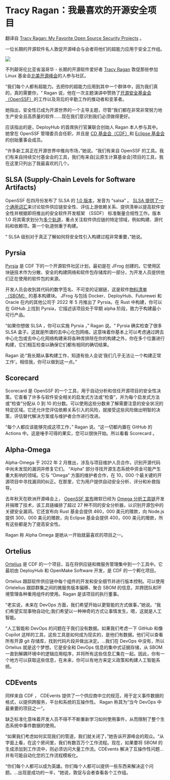 # Tracy Ragan：我最喜欢的开源安全项目

翻译自 [Tracy Ragan: My Favorite Open Source Security Projects](https://thenewstack.io/tracy-ragan-my-favorite-open-source-security-projects/) 。

一位长期的开源软件名人敦促开源峰会与会者将他们的超能力应用于安全工作组。

![](https://cdn.thenewstack.io/media/2023/05/51e7ceb6-shutterstock_1-1024x724.jpg)

不列颠哥伦比亚省温哥华 - 长期的开源软件爱好者 [Tracy Ragan](https://twitter.com/tracyragan?lang=en) 敦促那些参加 Linux 基金会[北美开源峰会](https://events.linuxfoundation.org/open-source-summit-north-america/)的人参与社区。

“我们每个人都有超能力。去把你的超能力应用到其中一个群体中，因为我们真的，真的需要你，“ Ragan 说，他在一次主题演讲中赞扬了[开源安全基金会（OpenSSF）](https://openssf.org/)的工作以及背后的辛勤工作的推动者和变革者。

她指出，安全性已成为开源世界的一个主导主题，尽管“我们都在非常非常努力地生产安全且高质量的软件......现在我们意识到我们必须做得更好。

应该指出的是，DeployHub 的首席执行官兼联合创始人 Ragan 本人参与其中。她曾在 OpenSSF 管理委员会任职，并且是 [CD 基金会（CDF）](https://cd.foundation/)和 [Eclipse 基金会](https://www.eclipse.org/)的创始董事会成员。

“许多新工具正在开源世界中推向市场，”她说。“我们有来自 OpenSSF 的工具。我们有来自持续交付基金会的工具，我们有来自[云原生计算基金会]项目的工具，我在这里只列出了我最喜欢的几个。

## SLSA (Supply-Chain Levels for Software Artifacts)

OpenSSF 在四月份发布了 SLSA 的 [1.0 版本](https://thenewstack.io/openssf-boosts-software-supply-chain-security-with-slsa-1-0/)，发音为 “salsa” 。 [SLSA 提供了一个通用词汇](https://thenewstack.io/securing-the-software-supply-chain-with-slsa/)来讨论软件供应链安全性、评估上游依赖关系、提供清单以提高软件安全性并根据即将推出的安全软件开发框架 （SSDF） 标准衡量合规性工作。版本 1.0 将其需求划分为[多个轨道](https://slsa.dev/spec/v1.0/levels#build-l1)，重点关注软件供应链的特定领域，例如构建、源代码和依赖项。第一个轨道侧重于构建。

“ SLSA 级别对于真正了解如何将安全性引入构建过程非常重要，”她说。

## Pyrsia 

[Pyrsia](https://pyrsia.io/) 是 CDF 下的一个开源软件社区计划，最初是在 JFrog 创建的。它使用区块链技术作为分散、安全的构建网络和软件包存储库的一部分，为开发人员提供他们正在使用的软件包的来源。

开发人员会收到其代码的数字签名、不可变的证据链，这是软件[物料清单 （SBOM）](https://thenewstack.io/sbom-everywhere-the-openssf-plan-for-sboms/) 的基本构建块。 JFrog 与包括 Docker、DeployHub、Futurewei 和 Oracle 在内的其他公司于 2022 年 5 月推出了 Pyrsia。在 Rust 中构建，你可以在 GitHub 上找到 Pyrsia，它描述该项目处于早期 alpha 阶段，致力于构建最小可行产品。

“如果你想做 SLSA ，你可以实施 Pyrsia ，” Ragan 说。“ Pyrsia 确实检查了很多 SLSA 盒子。这就是所谓的去中心化包网络。这意味着你基本上可以考虑通过跨去中心化包或去中心化网络构建来将各种库排除在你的构建之外，你在多个位置进行构建，它们相互检查以确保它们都有相同的确切结果。

Ragan 说:“我长期从事构建工作，知道有些人会说‘我们几乎无法让一个构建正常工作’。相信我，你可以做到这一点。”

## Scorecard

Scorecard 是 OpenSSF 的一个工具，用于自动分析和信任开源项目的安全性决策。它查看了许多与软件安全相关的启发式方法或“检查”，并为每个启发式方法或“检查”分配从 0 到 10 的分数。可以使用这些分数来了解需要注意的安全状况的特定区域。它还允许您评估依赖关系引入的风险，就接受这些风险做出明智的决策，评估替代解决方案或与维护者合作进行改进。

“每个人都应该能够完成这项工作，” Ragan 说。“这一切都内置在 GitHub 的 Actions 中。这是唾手可得的果实，您可以很快开始。所以看看 Scorecard 。

## Alpha-Omega

Alpha-Omega 于 2022 年 2 月推出，涉及与项目维护人员合作，识别开源代码中尚未发现的漏洞并修复它们。 “Alpha” 部分寻找开源生态系统中资金可能产生重大影响的领域。它与 “Omega” 方面的维护者合作，在 10，000 个最关键的开源项目中寻找漏洞的纠正。在那里，它为用户提供自动安全分析、评分和补救指导。

去年秋天在欧洲开源峰会上， [OpenSSF 宣布](https://thenewstack.io/alpha-omega-dishes-out-cash-to-secure-open-source-projects/)微软已经为 [Omega 分析工具链](https://github.com/ossf/alpha-omega)开发并捐赠了技术，该工具链编排了超过 27 种不同的安全分析器，以识别开源包中的关键安全漏洞。它还宣布向 Rust 基金会提供 460，000 美元的赠款，向 Node.js 提供 300，000 美元的赠款，向 Eclipse 基金会提供 400，000 美元的赠款，所有这些都是为了提高安全性。

Ragan 称 Alpha Omega 是她从一开始就最喜欢的项目之一。

## Ortelius

[Ortelius](https://ortelius.io/) 是 CDF 的一个项目，旨在将供应链和微服务管理集中到一个工具中。它最初由 DeployHub 和 OpenMake Software 开发，是 CDF 的一个孵化项目。

Ortelius 跟踪软件供应链中每个组件的开发和安全细节并进行版本控制。可以使用 Ortelelius 跟踪群集之间的微服务版本偏移、聚合 SBOM 的信息，并跨团队和环境管理各种重用组件的使用。Ragan 是该项目的执行董事。

“老实说，未来在 DevOps 方面，我们希望开始以更智能的方式做事，”她说。“我们希望实现事物自动化;我们希望以一种神奇的方式让事情发生。嗯，这就是人工智能。

“人工智能和 DevOps 的问题在于我们没有数据。如果我们考虑一下 GitHub 和像 Copilot 这样的工具，这些工具是如何成为现实的，是他们有数据。他们可以查看所有开源 git 存储库，找到代码片段并做出决定。...我们在 DevOps 中没有，所以 Ortelius 就是这个梦想。它是安全和 DevOps 信息的集中式证据存储，从 SBOM 一直到解耦环境中的逻辑应用程序，并将所有这些信息汇集在一起。因此，你有一个地方可以获取这些信息，在未来，你可以有地方来定义政策和构建人工智能系统。

## CDEvents

同样来自 CDF ， CDEvents 提供了一个供应商中立的规范，用于定义事件数据的格式，以提供跨服务，平台和系统的互操作性。 Ragan 称其为“当今 DevOps 中最重要的项目之一”。

缺乏标准化意味着开发人员不得不不断重新学习如何使用事件，从而限制了整个生态系统中事件数据的使用。

“如果我们考虑如何实现我们的管道，我们就关闭了，”她告诉开源峰会的观众。“从字面上看，在这个房间里，我们有数百万个工作流程。现在，如果要将 SBOM 的生成添加到工作流中，则必须访问大量工作流。CDEvents 解决了互操作性问题...并有可能自动化您的工作流程模板化。

“你们每个人都可以成为英雄。你们每个人都可以提供一些东西来解决这个问题。...出现是成功的一半，“她说，敦促与会者查看各个工作组。
